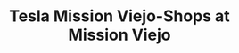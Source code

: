 ---
title: "Tesla Mission Viejo-Shops at Mission Viejo"
url: /mission-viejo/tesla-mission-viejo-shops-at-mission-viejo/
shop: Autohaus
---